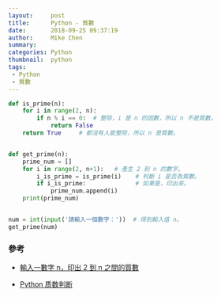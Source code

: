 ```yaml
---
layout:     post
title:      Python - 質數
date:       2018-09-25 09:37:19
author:     Mike Chen
summary:    
categories: Python
thumbnail:  python
tags:
 - Python
 - 質數
---
```


```python
def is_prime(n):
    for i in range(2, n):
        if n % i == 0:  # 整除，i 是 n 的因數，所以 n 不是質數。
            return False
    return True     # 都沒有人能整除，所以 n 是質數。


def get_prime(n):
    prime_num = []
    for i in range(2, n+1):   # 產生 2 到 n 的數字。
        i_is_prime = is_prime(i)    # 判斷 i 是否為質數。
        if i_is_prime:              # 如果是，印出來。
            prime_num.append(i)
    print(prime_num)


num = int(input('請輸入一個數字：'))  # 得到輸入值 n。
get_prime(num)


```


### 參考
* [輸入一數字 n，印出 2 到 n 之間的質數](https://gist.github.com/uranusjr/581ba170cc5a42bdd3ff56ede01994ae)

* [Python 质数判断](http://www.runoob.com/python3/python3-prime-number.html)